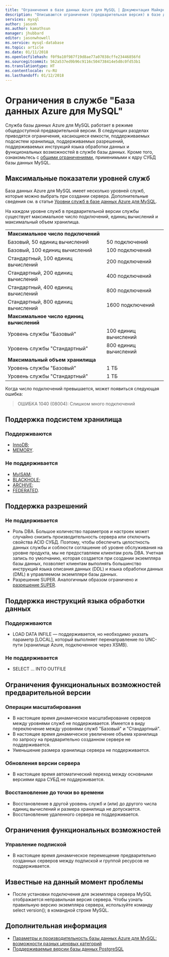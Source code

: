 ```yaml
---
title: "Ограничения в базе данных Azure для MySQL | Документация Майкрософт"
description: "Описываются ограничения (предварительная версия) в базе данных Azure для MySQL."
services: mysql
author: jasonh
ms.author: kamathsun
manager: jhubbard
editor: jasonwhowell
ms.service: mysql-database
ms.topic: article
ms.date: 01/11/2018
ms.openlocfilehash: f0f9a10f987f19d8ae77a07038cffe23446856fd
ms.sourcegitcommit: 562a537ed9b96c9116c504738414e5d8c0fd53b1
ms.translationtype: HT
ms.contentlocale: ru-RU
ms.lasthandoff: 01/12/2018
---
```

# <a name="limitations-in-azure-database-for-mysql"></a>Ограничения в службе "База данных Azure для MySQL"
Служба базы данных Azure для MySQL работает в режиме общедоступной предварительной версии. В следующих разделах приводятся ограничения, касающиеся емкости, поддерживаемых подсистем хранилища, поддерживаемых разрешений, поддерживаемых инструкций языка обработки данных и функциональных возможностей в службе базы данных. Кроме того, ознакомьтесь с [общими ограничениями](https://dev.mysql.com/doc/mysql-reslimits-excerpt/5.6/en/limits.html), применимыми к ядру СУБД базы данных MySQL.

## <a name="service-tier-maximums"></a>Максимальные показатели уровней служб
База данных Azure для MySQL имеет несколько уровней служб, которые можно выбрать при создании сервера. Дополнительные сведения см. в статье [Уровни служб в базе данных Azure для MySQL](concepts-service-tiers.md).  

На каждом уровне служб в предварительной версии службы существует максимальное число подключений, единиц вычислений и максимальный объем хранилища. 

|                            |                   |
| :------------------------- | :---------------- |
| **Максимальное число подключений**        |                   |
| Базовый, 50 единиц вычислений     | 50 подключений    |
| Базовый, 100 единиц вычислений    | 100 подключений   |
| Стандартный, 100 единиц вычислений | 200 подключений   |
| Стандартный, 200 единиц вычислений | 400 подключений   |
| Стандартный, 400 единиц вычислений | 800 подключений   |
| Стандартный, 800 единиц вычислений | 1600 подключений  |
| **Максимальное число единиц вычислений**      |                   |
| Уровень службы "Базовый"         | 100 единиц вычислений |
| Уровень службы "Стандартный"      | 800 единиц вычислений |
| **Максимальный объем хранилища**            |                   |
| Уровень службы "Базовый"         | 1 TБ              |
| Уровень службы "Стандартный"      | 1 TБ              |

Когда число подключений превышается, может появиться следующая ошибка:
> ОШИБКА 1040 (08004): Слишком много подключений

## <a name="storage-engine-support"></a>Поддержка подсистем хранилища

### <a name="supported"></a>Поддерживаются
- [InnoDB](https://dev.mysql.com/doc/refman/5.7/en/innodb-introduction.html);
- [MEMORY](https://dev.mysql.com/doc/refman/5.7/en/memory-storage-engine.html).

### <a name="unsupported"></a>Не поддерживается
- [MyISAM](https://dev.mysql.com/doc/refman/5.7/en/myisam-storage-engine.html);
- [BLACKHOLE](https://dev.mysql.com/doc/refman/5.7/en/blackhole-storage-engine.html);
- [ARCHIVE](https://dev.mysql.com/doc/refman/5.7/en/archive-storage-engine.html);
- [FEDERATED](https://dev.mysql.com/doc/refman/5.7/en/federated-storage-engine.html).

## <a name="privilege-support"></a>Поддержка разрешений

### <a name="unsupported"></a>Не поддерживается
- Роль DBA. Большое количество параметров и настроек может случайно снизить производительность сервера или отключить свойства ACID СУБД. Поэтому, чтобы обеспечить целостность данных службы и соблюсти соглашение об уровне обслуживания на уровне продукта, мы не предоставляем клиентам роль DBA. Учетная запись по умолчанию, которая создается при создании экземпляра базы данных, позволяет клиентам выполнять большинство инструкций языка описания данных (DDL) и языка обработки данных (DML) в управляемом экземпляре базы данных. 
- Разрешение SUPER. Аналогичным образом ограничено и [разрешение SUPER](https://dev.mysql.com/doc/refman/5.7/en/privileges-provided.html#priv_super).

## <a name="data-manipulation-statement-support"></a>Поддержка инструкций языка обработки данных

### <a name="supported"></a>Поддерживаются
- LOAD DATA INFILE — поддерживается, но необходимо указать параметр [LOCAL], который выполняет перенаправление по UNC-пути (хранилище Azure, подключенное через XSMB).

### <a name="unsupported"></a>Не поддерживается
- SELECT ... INTO OUTFILE

## <a name="preview-functional-limitations"></a>Ограничения функциональных возможностей предварительной версии

### <a name="scale-operations"></a>Операции масштабирования
- В настоящее время динамическое масштабирование серверов между уровнями служб не поддерживается. Имеется в виду переключение между уровнями служб "Базовый" и "Стандартный".
- В настоящее время динамическое увеличение объема хранилища по запросу на предварительно созданном сервере не поддерживается.
- Уменьшение размера хранилища сервера не поддерживается.

### <a name="server-version-upgrades"></a>Обновления версии сервера
- В настоящее время автоматический переход между основными версиями ядра СУБД не поддерживается.

### <a name="point-in-time-restore"></a>Восстановление до точки во времени
- Восстановление в другой уровень служб и (или) до другого числа единиц вычислений и размера хранилища не допускается.
- Восстановление удаленного сервера не поддерживается.

## <a name="functional-limitations"></a>Ограничения функциональных возможностей

### <a name="subscription-management"></a>Управление подпиской
- В настоящее время динамическое перемещение предварительно созданных серверов между подпиской и группой ресурсов не поддерживается.

## <a name="current-known-issues"></a>Известные на данный момент проблемы
- После установки подключения для экземпляра сервера MySQL отображается неправильная версия сервера. Чтобы узнать правильную версию экземпляра сервера, используйте команду select version(); в командной строке MySQL.

## <a name="next-steps"></a>Дополнительная информация
- [Параметры и производительность базы данных Azure для MySQL: возможности разных ценовых категорий](concepts-service-tiers.md)
- [Поддерживаемые версии базы данных PostgreSQL](concepts-supported-versions.md)

